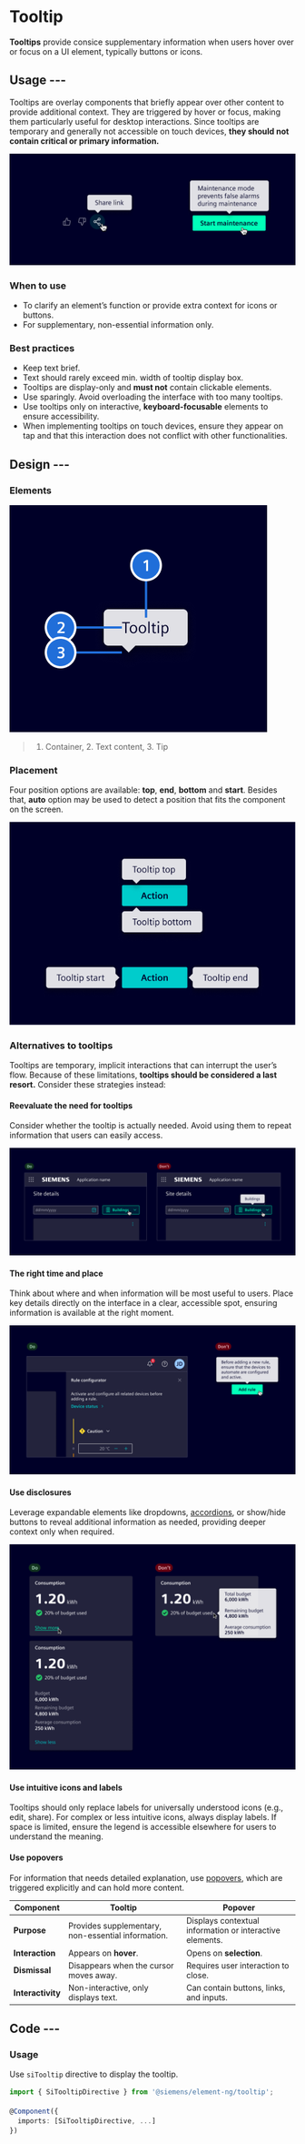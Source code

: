 # Tooltip

**Tooltips** provide consice supplementary information when users hover over or focus
on a UI element, typically buttons or icons.

## Usage ---

Tooltips are overlay components that briefly appear over other content to provide additional context. They are triggered by hover or focus, making them particularly useful for desktop interactions.
Since tooltips are temporary and generally not accessible on touch devices,
**they should not contain critical or primary information.**

![Tooltip](images/tooltip.png)

### When to use

- To clarify an element’s function or provide extra context for icons or buttons.
- For supplementary, non-essential information only.

### Best practices

- Keep text brief.
- Text should rarely exceed min. width of tooltip display box.
- Tooltips are display-only and **must not** contain clickable elements.
- Use sparingly. Avoid overloading the interface with too many tooltips.
- Use tooltips only on interactive, **keyboard-focusable** elements to ensure accessibility.
- When implementing tooltips on touch devices, ensure they appear on tap and that this interaction
  does not conflict with other functionalities.

## Design ---

### Elements

![Tooltip elements](images/tooltip-elements.png)

> 1. Container, 2. Text content, 3. Tip

### Placement

Four position options are available: **top**, **end**, **bottom** and **start**. Besides that,
**auto** option may be used to detect a position that fits the component on the screen.

![Tooltip placement](images/tooltip-placement.png)

### Alternatives to tooltips

Tooltips are temporary, implicit interactions that can interrupt the user’s flow. Because of these limitations, **tooltips should be considered a last resort.**
Consider these strategies instead:

#### Reevaluate the need for tooltips

Consider whether the tooltip is actually needed.
Avoid using them to repeat information that users can easily access.

![Tooltip alternative - revaluate](images/tooltip-revaluate.png)

#### The right time and place

Think about where and when information will be most useful to users.
Place key details directly on the interface in a clear, accessible spot,
ensuring information is available at the right moment.

![Tooltip alternative - information location](images/tooltip-information-location.png)

#### Use disclosures

Leverage expandable elements like dropdowns, [accordions](../layout-navigation/accordion.md),
or show/hide buttons to reveal additional information as needed, providing deeper context only when required.

![Tooltip alternative - disclosure](images/tooltip-disclosure.png)

#### Use intuitive icons and labels

Tooltips should only replace labels for universally understood icons (e.g., edit, share).
For complex or less intuitive icons, always display labels.
If space is limited, ensure the legend is accessible elsewhere for users to understand the meaning.

#### Use popovers

For information that needs detailed explanation, use [popovers](../status-notifications/popover.md), which are triggered explicitly and can hold more content.

| Component         | Tooltip                                            | Popover                                                  |
|-------------------|----------------------------------------------------|----------------------------------------------------------|
| **Purpose**       | Provides supplementary, non-essential information. | Displays contextual information or interactive elements. |
| **Interaction**   | Appears on **hover**.                              | Opens on **selection**.                                  |
| **Dismissal**     | Disappears when the cursor moves away.             | Requires user interaction to close.                      |
| **Interactivity** | Non-interactive, only displays text.               | Can contain buttons, links, and inputs.                  |

## Code ---

### Usage

Use `siTooltip` directive to display the tooltip.

```ts
import { SiTooltipDirective } from '@siemens/element-ng/tooltip';

@Component({
  imports: [SiTooltipDirective, ...]
})
```

<si-docs-component example="si-tooltip/si-tooltip"></si-docs-component>

<si-docs-api directive="SiTooltipDirective"></si-docs-api>

<si-docs-types></si-docs-types>
